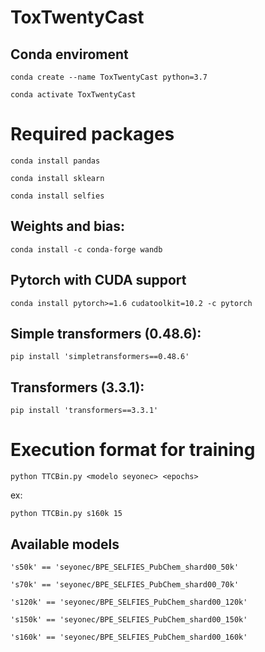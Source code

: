 # ToxTwentyCast

## Conda enviroment

`conda create --name ToxTwentyCast python=3.7`

`conda activate ToxTwentyCast `

# Required packages

`conda install pandas`

`conda install sklearn`

`conda install selfies`

## Weights and bias:
`conda install -c conda-forge wandb`


## Pytorch with CUDA support

`conda install pytorch>=1.6 cudatoolkit=10.2 -c pytorch`

## Simple transformers (0.48.6):

`pip install 'simpletransformers==0.48.6'`

## Transformers (3.3.1):

`pip install 'transformers==3.3.1'`

# Execution format for training

`python TTCBin.py <modelo seyonec> <epochs>`

ex:

`python TTCBin.py s160k 15`

## Available models

`'s50k' == 'seyonec/BPE_SELFIES_PubChem_shard00_50k'`

`'s70k' == 'seyonec/BPE_SELFIES_PubChem_shard00_70k'`

`'s120k' == 'seyonec/BPE_SELFIES_PubChem_shard00_120k'`

`'s150k' == 'seyonec/BPE_SELFIES_PubChem_shard00_150k'`

`'s160k' == 'seyonec/BPE_SELFIES_PubChem_shard00_160k'`
